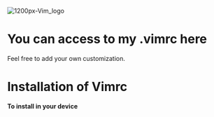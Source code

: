 ![1200px-Vim_logo](https://github.com/mustafajamis/Vimrc/assets/39936262/4fa31c29-7166-46cd-810a-c04f66b07ee5)


# You can access to my .vimrc here
Feel free to add your own customization.
# Installation of Vimrc
**To install in your device**
